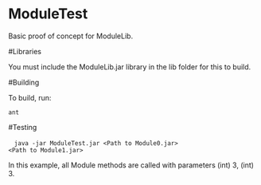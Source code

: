 # ModuleTest

Basic proof of concept for ModuleLib.

#Libraries

You must include the ModuleLib.jar library in the lib folder for this to build.

#Building
  
To build, run:

    ant
    
#Testing

    <code>java -jar ModuleTest.jar \<Path to Module0.jar> \<Path to Module1.jar></code>
    
In this example, all Module methods are called with parameters (int) 3, (int) 3.
